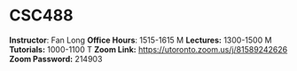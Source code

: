 # CSC488
**Instructor**: Fan Long
**Office Hours**: 1515-1615 M
**Lectures:** 1300-1500 M
**Tutorials:** 1000-1100 T
**Zoom Link:**  https://utoronto.zoom.us/j/81589242626
**Zoom Password:** 214903